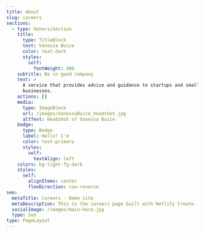 ```yaml
---
title: About
slug: careers
sections:
  - type: GenericSection
    title:
      type: TitleBlock
      text: Vanessa Buice
      color: text-dark
      styles:
        self:
          fontWeight: 400
    subtitle: Be in good company
    text: >
      A service that provides advice and guidance to startups and small
      businesses.
    actions: []
    media:
      type: ImageBlock
      url: /images/VanessaBuice_headshot.jpg
      altText: Headshot of Vanessa Buice
    badge:
      type: Badge
      label: Hello! I'm
      color: text-primary
      styles:
        self:
          textAlign: left
    colors: bg-light-fg-dark
    styles:
      self:
        alignItems: center
        flexDirection: row-reverse
seo:
  metaTitle: Careers - Demo site
  metaDescription: This is the careers page built with Netlify Create.
  socialImage: /images/main-hero.jpg
  type: Seo
type: PageLayout
---
```

